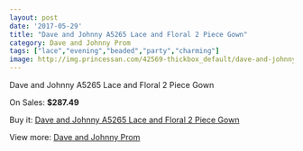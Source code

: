 ```yaml
---
layout: post
date: '2017-05-29'
title: "Dave and Johnny A5265 Lace and Floral 2 Piece Gown"
category: Dave and Johnny Prom
tags: ["lace","evening","beaded","party","charming"]
image: http://img.princessan.com/42569-thickbox_default/dave-and-johnny-a5265-lace-and-floral-2-piece-gown.jpg
---
```

Dave and Johnny A5265 Lace and Floral 2 Piece Gown

On Sales: **$287.49**
<a href="https://www.princessan.com/en/dave-and-johnny-prom/19859-dave-and-johnny-a5265-lace-and-floral-2-piece-gown.html"><amp-img layout="responsive" width="600" height="600" src="//img.princessan.com/42569-thickbox_default/dave-and-johnny-a5265-lace-and-floral-2-piece-gown.jpg" alt="Dave and Johnny A5265 Lace and Floral 2 Piece Gown 0" /></a>
<a href="https://www.princessan.com/en/dave-and-johnny-prom/19859-dave-and-johnny-a5265-lace-and-floral-2-piece-gown.html"><amp-img layout="responsive" width="600" height="600" src="//img.princessan.com/42570-thickbox_default/dave-and-johnny-a5265-lace-and-floral-2-piece-gown.jpg" alt="Dave and Johnny A5265 Lace and Floral 2 Piece Gown 1" /></a>

Buy it: [Dave and Johnny A5265 Lace and Floral 2 Piece Gown](https://www.princessan.com/en/dave-and-johnny-prom/19859-dave-and-johnny-a5265-lace-and-floral-2-piece-gown.html "Dave and Johnny A5265 Lace and Floral 2 Piece Gown")

View more: [Dave and Johnny Prom](https://www.princessan.com/en/181-dave-and-johnny-prom "Dave and Johnny Prom")